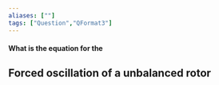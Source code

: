 ```yaml
---
aliases: [""]
tags: ["Question","QFormat3"]
---
```


#### What is the equation for the
## Forced oscillation of a unbalanced rotor
